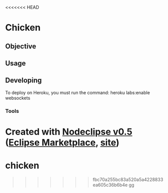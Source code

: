 <<<<<<< HEAD
# Chicken

## Objective



## Usage



## Developing

To deploy on Heroku, you must run the command:
heroku labs:enable websockets


### Tools

Created with [Nodeclipse v0.5](https://github.com/Nodeclipse/nodeclipse-1)
 ([Eclipse Marketplace](http://marketplace.eclipse.org/content/nodeclipse), [site](http://www.nodeclipse.org))   
=======
chicken
=======
>>>>>>> fbc70a255bc83a520a5a4228833ea605c36b6b4e
gg